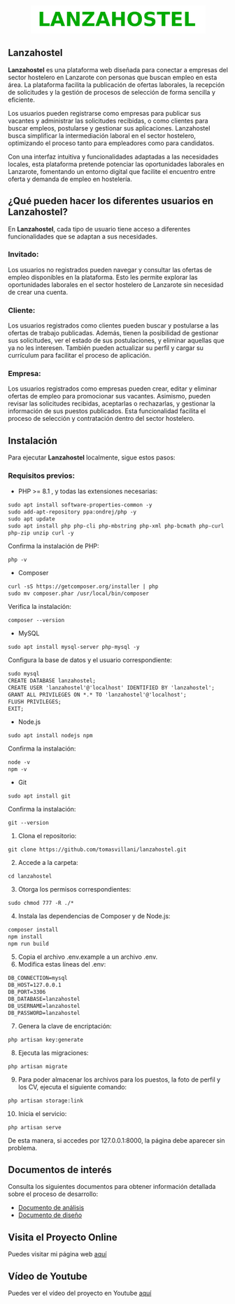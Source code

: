 <p align="center"><a href="#"><img src="public/img/logo-extendido.png" width="400" alt="Lanzahostel"></a></p>

## Lanzahostel

**Lanzahostel** es una plataforma web diseñada para conectar a empresas del sector hostelero en Lanzarote con personas que buscan empleo en esta área. La plataforma facilita la publicación de ofertas laborales, la recepción de solicitudes y la gestión de procesos de selección de forma sencilla y eficiente.

Los usuarios pueden registrarse como empresas para publicar sus vacantes y administrar las solicitudes recibidas, o como clientes para buscar empleos, postularse y gestionar sus aplicaciones. Lanzahostel busca simplificar la intermediación laboral en el sector hostelero, optimizando el proceso tanto para empleadores como para candidatos.

Con una interfaz intuitiva y funcionalidades adaptadas a las necesidades locales, esta plataforma pretende potenciar las oportunidades laborales en Lanzarote, fomentando un entorno digital que facilite el encuentro entre oferta y demanda de empleo en hostelería.

## ¿Qué pueden hacer los diferentes usuarios en Lanzahostel?

En **Lanzahostel**, cada tipo de usuario tiene acceso a diferentes funcionalidades que se adaptan a sus necesidades.

### Invitado:

Los usuarios no registrados pueden navegar y consultar las ofertas de empleo disponibles en la plataforma. Esto les permite explorar las oportunidades laborales en el sector hostelero de Lanzarote sin necesidad de crear una cuenta.

### Cliente:

Los usuarios registrados como clientes pueden buscar y postularse a las ofertas de trabajo publicadas. Además, tienen la posibilidad de gestionar sus solicitudes, ver el estado de sus postulaciones, y eliminar aquellas que ya no les interesen. También pueden actualizar su perfil y cargar su currículum para facilitar el proceso de aplicación.

### Empresa:

Los usuarios registrados como empresas pueden crear, editar y eliminar ofertas de empleo para promocionar sus vacantes. Asimismo, pueden revisar las solicitudes recibidas, aceptarlas o rechazarlas, y gestionar la información de sus puestos publicados. Esta funcionalidad facilita el proceso de selección y contratación dentro del sector hostelero.

## Instalación

Para ejecutar **Lanzahostel** localmente, sigue estos pasos:

### Requisitos previos:

- PHP >= 8.1 , y todas las extensiones necesarias:
```
sudo apt install software-properties-common -y
sudo add-apt-repository ppa:ondrej/php -y
sudo apt update
sudo apt install php php-cli php-mbstring php-xml php-bcmath php-curl php-zip unzip curl -y
```
Confirma la instalación de PHP:
```
php -v
```
- Composer
```
curl -sS https://getcomposer.org/installer | php
sudo mv composer.phar /usr/local/bin/composer
```
Verifica la instalación:
```
composer --version
```
- MySQL
```
sudo apt install mysql-server php-mysql -y
```
Configura la base de datos y el usuario correspondiente:
```
sudo mysql
CREATE DATABASE lanzahostel;
CREATE USER 'lanzahostel'@'localhost' IDENTIFIED BY 'lanzahostel';
GRANT ALL PRIVILEGES ON *.* TO 'lanzahostel'@'localhost';
FLUSH PRIVILEGES;
EXIT;
```
- Node.js
```
sudo apt install nodejs npm
```
Confirma la instalación:
```
node -v
npm -v
```
- Git
```
sudo apt install git
```
Confirma la instalación:
```
git --version
```

1. Clona el repositorio:
```
git clone https://github.com/tomasvillani/lanzahostel.git
```
2. Accede a la carpeta:
```
cd lanzahostel
```
3. Otorga los permisos correspondientes:
```
sudo chmod 777 -R ./*
```
4. Instala las dependencias de Composer y de Node.js:
```
composer install
npm install
npm run build
```
5. Copia el archivo .env.example a un archivo .env.
6. Modifica estas líneas del .env:
```
DB_CONNECTION=mysql
DB_HOST=127.0.0.1
DB_PORT=3306
DB_DATABASE=lanzahostel
DB_USERNAME=lanzahostel
DB_PASSWORD=lanzahostel
```
7. Genera la clave de encriptación:
```
php artisan key:generate
```
8. Ejecuta las migraciones:
```
php artisan migrate
```
9. Para poder almacenar los archivos para los puestos, la foto de perfil y los CV, ejecuta el siguiente comando:
```
php artisan storage:link
```
10. Inicia el servicio:
```
php artisan serve
```

De esta manera, si accedes por 127.0.0.1:8000, la página debe aparecer sin problema.

## Documentos de interés

Consulta los siguientes documentos para obtener información detallada sobre el proceso de desarrollo:

- [Documento de análisis](https://drive.google.com/file/d/1NgfZBicKFmZvh08xHls8KokR7fZ8tLiU/view?usp=sharing)
- [Documento de diseño](https://drive.google.com/file/d/1vrPlhSLXCibZ0s_N31kjwoodMbJMWja8/view?usp=sharing)

## Visita el Proyecto Online

Puedes visitar mi página web [aquí](https://lanzahostel.alwaysdata.net/)

## Vídeo de Youtube

Puedes ver el vídeo del proyecto en Youtube [aquí](https://youtu.be/dymaiI7xIOE?si=bEGuYPHPl_w8gKMw)
